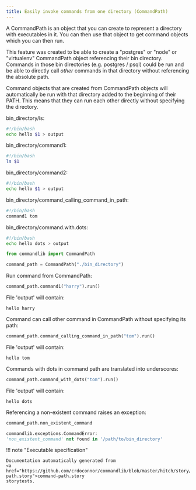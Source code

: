 ```yaml
---
title: Easily invoke commands from one directory (CommandPath)
---
```



A CommandPath is an object that you can create to represent
a directory with executables in it. You can then use that object
to get command objects which you can then run.

This feature was created to be able to create a "postgres" or "node"
or "virtualenv" CommandPath object referencing their bin directory.
Commands in those bin directories (e.g. postgres / psql) could be run
and be able to directly call *other* commands in that directory without
referencing the absolute path.

Command objects that are created from CommandPath objects 
will automatically be run with that directory added to the beginning
of their PATH. This means that they can run each other directly
without specifying the directory.



bin_directory/ls:
```bash
#!/bin/bash
echo hello $1 > output

```
bin_directory/command1:
```bash
#!/bin/bash
ls $1

```
bin_directory/command2:
```bash
#!/bin/bash
echo hello $1 > output

```
bin_directory/command_calling_command_in_path:
```bash
#!/bin/bash
command1 tom

```
bin_directory/command.with.dots:
```bash
#!/bin/bash
echo hello dots > output

```


```python
from commandlib import CommandPath

command_path = CommandPath("./bin_directory")

```




Run command from CommandPath:




```python
command_path.command1("harry").run()
```






File 'output' will contain:
```
hello harry
```



Command can call other command in CommandPath without specifying its path:




```python
command_path.command_calling_command_in_path("tom").run()
```






File 'output' will contain:
```
hello tom
```



Commands with dots in command path are translated into underscores:




```python
command_path.command_with_dots("tom").run()
```






File 'output' will contain:
```
hello dots
```



Referencing a non-existent command raises an exception:




```python
command_path.non_existent_command
```


```python
commandlib.exceptions.CommandError:
'non_existent_command' not found in '/path/to/bin_directory'
```










!!! note "Executable specification"

    Documentation automatically generated from 
    <a href="https://github.com/crdoconnor/commandlib/blob/master/hitch/story/command-path.story">command-path.story
    storytests.

